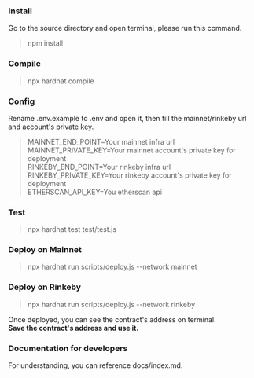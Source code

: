 ### Install
Go to the source directory and open terminal, please run this command.<br>
> npm install
### Compile
> npx hardhat compile
### Config
Rename .env.example to .env and open it, then fill the mainnet/rinkeby url and account's private key.<br>
> MAINNET_END_POINT=Your mainnet infra url<br>
> MAINNET_PRIVATE_KEY=Your mainnet account's private key for deployment<br>
> RINKEBY_END_POINT=Your rinkeby infra url<br>
> RINKEBY_PRIVATE_KEY=Your rinkeby account's private key for deployment<br>
> ETHERSCAN_API_KEY=You etherscan api<br>

### Test
> npx hardhat test test/test.js

### Deploy on Mainnet
> npx hardhat run scripts/deploy.js --network mainnet<br>

### Deploy on Rinkeby
> npx hardhat run scripts/deploy.js --network rinkeby<br>

Once deployed, you can see the contract's address on terminal.<br>
**Save the contract's address and use it.**

### Documentation for developers
For understanding, you can reference docs/index.md.